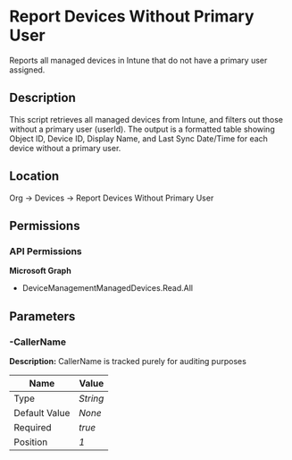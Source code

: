 # Report Devices Without Primary User

Reports all managed devices in Intune that do not have a primary user assigned.

## Description

This script retrieves all managed devices from Intune, and filters out those without a primary user (userId).
The output is a formatted table showing Object ID, Device ID, Display Name, and Last Sync Date/Time for each device without a primary user.

## Location

Org &rarr; Devices &rarr; Report Devices Without Primary User

## Permissions

### API Permissions

**Microsoft Graph**
- DeviceManagementManagedDevices.Read.All

## Parameters

### -CallerName

**Description:** CallerName is tracked purely for auditing purposes 

| Name | Value |
|---|---|
| Type | _String_ |
| Default Value | _None_ |
| Required | _true_ |
| Position | _1_ |


